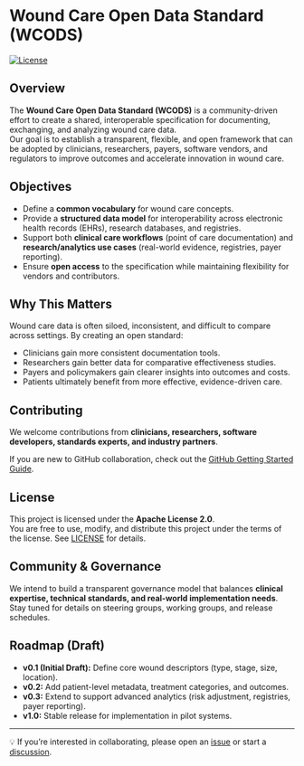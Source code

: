 # Wound Care Open Data Standard (WCODS)

[![License](https://img.shields.io/badge/License-Apache_2.0-blue.svg)](LICENSE)

## Overview
The **Wound Care Open Data Standard (WCODS)** is a community-driven effort to create a shared, interoperable specification for documenting, exchanging, and analyzing wound care data.  
Our goal is to establish a transparent, flexible, and open framework that can be adopted by clinicians, researchers, payers, software vendors, and regulators to improve outcomes and accelerate innovation in wound care.

## Objectives
- Define a **common vocabulary** for wound care concepts.  
- Provide a **structured data model** for interoperability across electronic health records (EHRs), research databases, and registries.  
- Support both **clinical care workflows** (point of care documentation) and **research/analytics use cases** (real-world evidence, registries, payer reporting).  
- Ensure **open access** to the specification while maintaining flexibility for vendors and contributors.

## Why This Matters
Wound care data is often siloed, inconsistent, and difficult to compare across settings. By creating an open standard:
- Clinicians gain more consistent documentation tools.  
- Researchers gain better data for comparative effectiveness studies.  
- Payers and policymakers gain clearer insights into outcomes and costs.  
- Patients ultimately benefit from more effective, evidence-driven care.  

## Contributing
We welcome contributions from **clinicians, researchers, software developers, standards experts, and industry partners**.   

If you are new to GitHub collaboration, check out the [GitHub Getting Started Guide](https://docs.github.com/en/get-started/quickstart).  

## License
This project is licensed under the **Apache License 2.0**.  
You are free to use, modify, and distribute this project under the terms of the license. See [LICENSE](LICENSE) for details.

## Community & Governance
We intend to build a transparent governance model that balances **clinical expertise, technical standards, and real-world implementation needs**.  
Stay tuned for details on steering groups, working groups, and release schedules.  

## Roadmap (Draft)
- **v0.1 (Initial Draft):** Define core wound descriptors (type, stage, size, location).  
- **v0.2:** Add patient-level metadata, treatment categories, and outcomes.  
- **v0.3:** Extend to support advanced analytics (risk adjustment, registries, payer reporting).  
- **v1.0:** Stable release for implementation in pilot systems.  

---

💡 If you’re interested in collaborating, please open an [issue](../../issues) or start a [discussion](../../discussions).  
